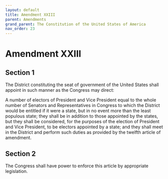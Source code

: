 ```yaml
---
layout: default
title: Amendment XXIII
parent: Amendments
grand_parent: The Constitution of the United States of America
nav_order: 23
---
```


# Amendment XXIII

## Section 1

The District constituting the seat of government of the United States shall appoint in such manner as the Congress may direct:

A number of electors of President and Vice President equal to the whole number of Senators and Representatives in Congress to which the District would be entitled if it were a state, but in no event more than the least populous state; they shall be in addition to those appointed by the states, but they shall be considered, for the purposes of the election of President and Vice President, to be electors appointed by a state; and they shall meet in the District and perform such duties as provided by the twelfth article of amendment.

## Section 2

The Congress shall have power to enforce this article by appropriate legislation.